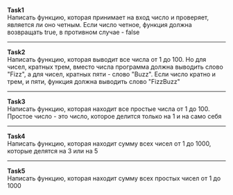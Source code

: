 <b>Task1</b><br>
Написать функцию, которая принимает на вход число и проверяет, является ли оно четным. Если число четное, функция должна возвращать true, в противном случае - false 

<hr>

<b>Task2</b><br>
Написать функцию, которая выводит все числа от 1 до 100. Но для чисел, кратных трем, вместо числа программа должна выводить слово "Fizz", а для чисел, кратных пяти - слово "Buzz". Если число кратно и трем, и пяти, функция должна выводить слово "FizzBuzz"
 
 <hr>
 
<b>Task3</b><br>
Написать функцию, которая находит все простые числа от 1 до 100. Простое число - это число, которое делится только на 1 и на само себя

<hr>

<b>Task4</b><br>
Написать функцию, которая находит сумму всех чисел от 1 до 1000, которые делятся на 3 или на 5

<hr>

<b>Task5</b><br>
Написать функцию, которая находит сумму всех простых чисел от 1 до 1000

